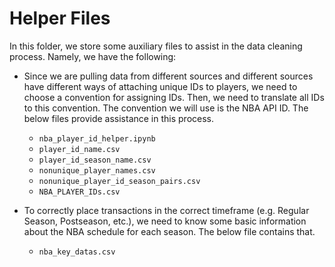 # Helper Files

In this folder, we store some auxiliary files to assist in the data cleaning
process. Namely, we have the following:

- Since we are pulling data from different sources and different sources
have different ways of attaching unique IDs to players, we need to choose a
convention for assigning IDs. Then, we need to translate all IDs to this
convention. The convention we will use is the NBA API ID. The below files
provide assistance in this process.
    - `nba_player_id_helper.ipynb`
    - `player_id_name.csv`
    - `player_id_season_name.csv`
    - `nonunique_player_names.csv`
    - `nonunique_player_id_season_pairs.csv`
    - `NBA_PLAYER_IDs.csv`

- To correctly place transactions in the correct timeframe (e.g. Regular
Season, Postseason, etc.), we need to know some basic information about
the NBA schedule for each season. The below file contains that.
    - `nba_key_datas.csv`
